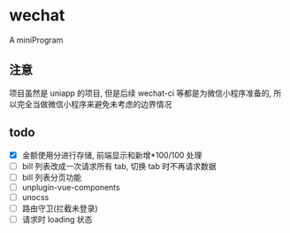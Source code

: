 # wechat

A miniProgram

## 注意

项目虽然是 uniapp 的项目, 但是后续 wechat-ci 等都是为微信小程序准备的,
所以完全当做微信小程序来避免未考虑的边界情况

## todo

- [x] 金额使用分进行存储, 前端显示和新增\*100/100 处理
- [ ] bill 列表改成一次请求所有 tab, 切换 tab 时不再请求数据
- [ ] bill 列表分页功能
- [ ] unplugin-vue-components
- [ ] unocss
- [ ] 路由守卫(拦截未登录)
- [ ] 请求时 loading 状态

